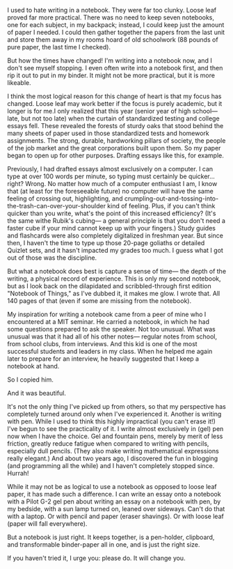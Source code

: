I used to hate writing in a notebook. They were far too clunky. Loose leaf proved far more practical. There was no need to keep seven notebooks, one for each subject, in my backpack; instead, I could keep just the amount of paper I needed. I could then gather together the papers from the last unit and store them away in my rooms hoard of old schoolwork (88 pounds of pure paper, the last time I checked).

But how the times have changed! I'm writing into a notebook now, and I don't see myself stopping. I even often write into a notebook first, and then rip it out to put in my binder. It might not be more practical, but it is more likeable.

I think the most logical reason for this change of heart is that my focus has changed. Loose leaf may work better if the focus is purely academic, but it longer is for me.I only realized that this year (senior year of high school&mdash; late, but not too late) when the curtain of standardized testing and college essays fell. These revealed the forests of sturdy oaks that stood behind the many sheets of paper used in those standardized tests and homework assignments. The strong, durable, hardworking pillars of society, the people of the job market and the great corporations built upon them. So my paper began to open up for other purposes. Drafting essays like this, for example.

Previously, I had drafted essays almost exclusively on a computer. I can type at over 100 words per minute, so typing must certainly be quicker&hellip; right? Wrong. No matter how much of a computer enthusiast I am, I know that (at least for the foreseeable future) no computer will have the same feeling of crossing out, highlighting, and crumpling-out-and-tossing-into-the-trash-can-over-your-shoulder kind of feeling. Plus, if you can't think quicker than you write, what's the point of this increased efficiency? (It's the same withe Rubik's cubing&mdash; a general principle is that you don't need a faster cube if your mind cannot keep up with your fingers.) Study guides and flashcards were also completely digitalized in freshman year. But since then, I haven't the time to type up those 20-page goliaths or detailed Quizlet sets, and it hasn't impacted my grades too much. I guess what I got out of those was the discipline.

But what a notebook does best is capture a sense of time&mdash; the depth of the writing, a physical record of experience. This is only my second notebook, but as I look back on the dilapidated and scribbled-through first edition "Notebook of Things," as I've dubbed it, it makes me glow. I wrote that. All 140 pages of that (even if some are missing from the notebook). 

My inspiration for writing a notebook came from a peer of mine who I encountered at a MIT seminar. He carried a notebook, in which he had some questions prepared to ask the speaker. Not too unusual. What was unusual was that it had all of his other notes&mdash; regular notes from school, from school clubs, from interviews. And this kid is one of the most successful students and leaders in my class. When he helped me again later to prepare for an interview, he heavily suggested that I keep a notebook at hand.

So I copied him.

And it was beautiful.

It's not the only thing I've picked up from others, so that my perspective has completely turned around only when I've experienced it. Another is writing with pen. While I used to think this highly impractical (you can't erase it!) I've begun to see the practicality of it. I write almost exclusively in (gel) pen now when I have the choice. Gel and fountain pens, merely by merit of less friction, greatly reduce fatigue when compared to writing with pencils, especially dull pencils. (They also make writing mathematical expressions really elegant.) And about two years ago, I discovered the fun in blogging (and programming all the while) and I haven't completely stopped since. Hurrah!

While it may not be as logical to use a notebook as opposed to loose leaf paper, it has made such a difference. I can write an essay onto a notebook with a Pilot G-2 gel pen about writing an essay on a notebook with pen, by my bedside, with a sun lamp turned on, leaned over sideways. Can't do that with a laptop. Or with pencil and paper (eraser shavings). Or with loose leaf (paper will fall everywhere).

But a notebook is just right. It keeps together, is a pen-holder, clipboard, and transformable binder-paper all in one, and is just the right size.

If you haven't tried it, I urge you: please do. It will change you.